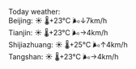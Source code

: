 Today weather:  
Beijing: ☀️ 🌡️+23°C 🌬️↓7km/h  
Tianjin: ☀️ 🌡️+23°C 🌬️→4km/h  
Shijiazhuang: ☀️ 🌡️+25°C 🌬️↑4km/h  
Tangshan: ☀️ 🌡️+23°C 🌬️→4km/h  
